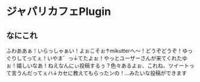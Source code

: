 # ジャパリカフェPlugin

## なにこれ

ふわああぁ！いらっしゃぁい！よぉこそぉ↑mikutterへ～！どうぞどうぞ！ゆっぐりしてってぇ！いやま゛っ↓てたよぉ！やっとユーザーさんが来てくれたゆぉ！嬉しいなあ！ねえなんにぃ投稿するぅ？色々あるよぉ、これね、ツイートって言うんだってぇハ↓カセに教えてもらったンの！...みたいな投稿ができます
